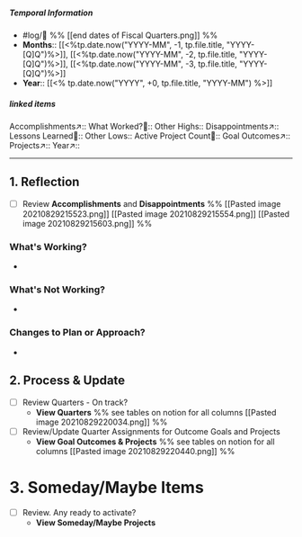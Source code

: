 ##### Temporal Information
- #log/🧭 
	%% [[end dates of Fiscal Quarters.png]] %%
- **Months**:: [[<%tp.date.now("YYYY-MM", -1, tp.file.title, "YYYY-[Q]Q")%>]], [[<%tp.date.now("YYYY-MM", -2, tp.file.title, "YYYY-[Q]Q")%>]], [[<%tp.date.now("YYYY-MM", -3, tp.file.title, "YYYY-[Q]Q")%>]]  
- **Year**:: [[<% tp.date.now("YYYY", +0, tp.file.title, "YYYY-MM") %>]]

##### linked items
Accomplishments↗:: 
What Worked?🔗:: 
Other Highs:: 
Disappointments↗:: 
Lessons Learned🔗:: 
Other Lows::
Active Project Count🔗::
Goal Outcomes↗:: 
Projects↗:: 
Year↗:: 

----
## 1. Reflection
-   [ ] Review **Accomplishments** and **Disappointments**
	%% [[Pasted image 20210829215523.png]] [[Pasted image 20210829215554.png]] [[Pasted image 20210829215603.png]] %%

### What's Working?
- 

### What's Not Working?
- 

### Changes to Plan or Approach?
- 

## 2. Process & Update
-   [ ] Review Quarters - On track?
	-   **View Quarters**
	%% see tables on notion for all columns [[Pasted image 20210829220034.png]] %%
-   [ ] Review/Update Quarter Assignments for Outcome Goals and Projects
    -   **View Goal Outcomes & Projects**
	%%  see tables on notion for all columns  [[Pasted image 20210829220440.png]] %%

# 3. **Someday/Maybe Items**
-   [ ] Review. Any ready to activate?
	-   **View Someday/Maybe Projects**
